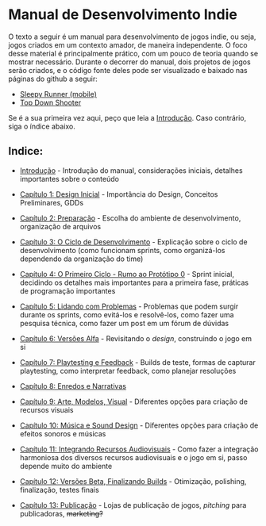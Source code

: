 
# Manual de Desenvolvimento Indie

O texto a seguir é um manual para desenvolvimento de jogos indie, ou seja, jogos criados em um contexto amador, de maneira independente. O foco desse material é principalmente prático, com um pouco de teoria quando se mostrar necessário. Durante o decorrer do manual, dois projetos de jogos serão criados, e o código fonte deles pode ser visualizado e baixado nas páginas do github a seguir: 

- [Sleepy Runner (mobile)](https://github.com/D-Waack/sleepy-runner-godot4)
- [Top Down Shooter](https://github.com/D-Waack/vortex-tautology-demo)

Se é a sua primeira vez aqui, peço que leia a [Introdução](Capitulos/introducao.md). Caso contrário, siga o índice abaixo.

## Indice:
* [Introdução](Capitulos/introducao.md) - Introdução do manual, considerações iniciais, detalhes importantes sobre o conteúdo 

* [Capítulo 1: Design Inicial](Capitulos/capitulo1.md) - Importância do Design, Conceitos Preliminares, GDDs

* [Capítulo 2: Preparação](Capitulos/capitulo2.md) - Escolha do ambiente de desenvolvimento, organização de arquivos

* [Capítulo 3: O Ciclo de Desenvolvimento](Capitulos/capitulo3.md) - Explicação sobre o ciclo de desenvolvimento (como funcionam sprints, como organizá-los dependendo da organização do time)

* [Capítulo 4: O Primeiro Ciclo - Rumo ao Protótipo 0](Capitulos/capitulo4.md) - Sprint inicial, decidindo os detalhes mais importantes para a primeira fase, práticas de programação importantes

* [Capítulo 5: Lidando com Problemas](Capitulos/capitulo5.md) - Problemas que podem surgir durante os sprints, como evitá-los e resolvê-los, como fazer uma pesquisa técnica, como fazer um post em um fórum de dúvidas

* [Capítulo 6: Versões Alfa](Capitulos/capitulo6.md) - Revisitando o _design_, construindo o jogo em si

* [Capítulo 7: Playtesting e Feedback](Capitulos/capitulo7.md) - Builds de teste, formas de capturar playtesting, como interpretar feedback, como planejar resoluções

* [Capítulo 8: Enredos e Narrativas](Capitulos/capitulo8.md)

* [Capítulo 9: Arte, Modelos, Visual](Capitulos/capitulo9.md) - Diferentes opções para criação de recursos visuais

* [Capítulo 10: Música e Sound Design](Capitulos/capitulo10.md) - Diferentes opções para criação de efeitos sonoros e músicas

* [Capítulo 11: Integrando Recursos Audiovisuais](Capitulos/capitulo11.md) - Como fazer a integração harmoniosa dos diversos recursos audiovisuais e o jogo em si, passo depende muito do ambiente

* [Capítulo 12: Versões Beta, Finalizando Builds](Capitulos/capitulo12.md) - Otimização, polishing, finalização, testes finais

* [Capítulo 13: Publicação](Capitulos/capitulo13.md) - Lojas de publicação de jogos, *pitching* para publicadoras, ~~marketing?~~
